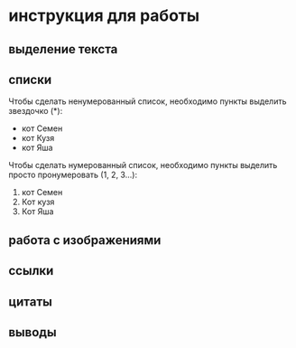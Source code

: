 # инструкция для работы

## выделение текста 

## списки

Чтобы сделать ненумерованный список, необходимо пункты выделить звездочко (*):

* кот Семен
* кот Кузя
* кот Яша

Чтобы сделать нумерованный список, необходимо пункты выделить просто пронумеровать (1, 2, 3...):

1. кот Семен
2. Кот кузя
3. Кот Яша

## работа с изображениями

## ссылки

## цитаты 

## выводы 